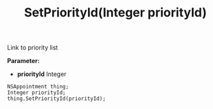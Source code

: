﻿---
uid: crmscript_ref_NSAppointment_SetPriorityId
title: SetPriorityId(Integer priorityId)
intellisense: NSAppointment.SetPriorityId
keywords: NSAppointment, GetPriorityId
so.topic: reference
---

Link to priority list

**Parameter:** 
 - **priorityId** Integer

```crmscript
NSAppointment thing;
Integer priorityId;
thing.SetPriorityId(priorityId);
```

